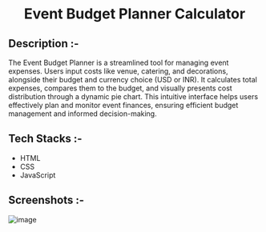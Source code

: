 # <p align="center">Event Budget Planner Calculator</p>

## Description :-

The Event Budget Planner is a streamlined tool for managing event expenses. Users input costs like venue, catering, and decorations, alongside their budget and currency choice (USD or INR). It calculates total expenses, compares them to the budget, and visually presents cost distribution through a dynamic pie chart. This intuitive interface helps users effectively plan and monitor event finances, ensuring efficient budget management and informed decision-making.

## Tech Stacks :-

- HTML
- CSS
- JavaScript

## Screenshots :-

![image](https://github.com/Rakesh9100/CalcDiverse/assets/126322584/c8994d9d-d2e9-4f00-83ac-2ddfbfb9e0b1)


